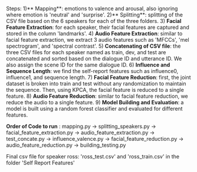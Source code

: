 Steps: 
1)** Mapping**: emotions to valence and arousal, also ignoring where emotion is 'neutral' and 'surprise'.
2)** Splitting**: splitting of the CSV file based on the 6 speakers for each of the three folders.
3) **Facial Feature Extraction**: for each speaker, their facial features are captured and stored in the column 'landmarks'.
4) **Audio Feature Extraction**: similar to facial feature extraction, we extract 3 audio features such as 'MFCCs', 'mel spectrogram', and 'spectral contrast'.
5) **Concatenating of CSV file**: the three CSV files for each speaker named as train, dev, and test are concatenated and sorted based on the dialogue ID and utterance ID. We also assign the scene ID for the same dialogue ID.
6) **Influence and Sequence Length**: we find the self-report features such as influence0, influence1, and sequence length.
7) **Facial Feature Reduction**: first, the joint dataset is broken into train and test without any randomization to maintain the sequence. Then, using KPCA, the facial feature is reduced to a single feature.
8) **Audio Feature Reduction**: similar to facial feature reduction, we reduce the audio to a single feature.
9) **Model Building and Evaluation**: a model is built using a random forest classifier and evaluated for different features.

**Order of Code to run** : mapping.py -> splitting_speakers.py -> facial_feature_extraction.py -> audio_feature_extraction.py -> test_concate.py -> influence_valence.py -> facial_feature_reduction.py -> audio_feature_reduction.py -> building_testing.py

Final csv file for speaker ross: 'ross_test.csv' and 'ross_train.csv' in the folder 'Self Report Features'
